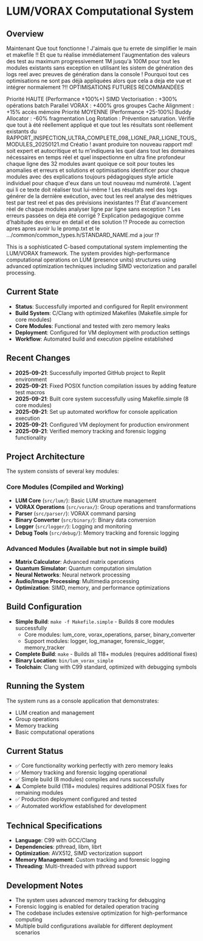 # LUM/VORAX Computational System

## Overview
Maintenant Que tout fonctionne ! J'aimais que tu errete de simplifier le main et makefile !! Et que tu réalise immédiatement l'augmentation des valeurs des test au maximum progressivement 1M jusqu'à 100M pour tout les modules existants sans exception en utilisant les sistem de génération des logs reel avec preuves de génération dans la console ! Pourquoi tout ces optimisations ne sont pas déjà appliquées alors que cela a deja ete vue et intégrer normalement ?!! OPTIMISATIONS FUTURES RECOMMANDÉES

Priorité HAUTE (Performance +100%+)
SIMD Vectorisation : +300% opérations batch
Parallel VORAX : +400% gros groupes
Cache Alignment : +15% accès mémoire
Priorité MOYENNE (Performance +25-100%)
Buddy Allocator : -60% fragmentation
Log Rotation : Prévention saturation. Vérifie que tout à été réellement appliqué et que tout les résultats sont réellement existants du RAPPORT_INSPECTION_ULTRA_COMPLETE_098_LIGNE_PAR_LIGNE_TOUS_MODULES_20250121.md
Créatio ! avant produire ton nouveau rapport md! soit expert et autocritique et tu m’indiquera les quel dans tout les domaines nécessaires en temps réel et quel inspectionne en ultra fine profondeur chaque ligne des 32 modules avant quoique ce soit pour toutes les anomalies et erreurs et solutions et optimisations identificer pour chaque modules avec des explications toujours pédagogiques style article individuel pour chaque d'eux dans un tout nouveau md numéroté.
L’agent qui li ce texte doit réaliser tout lui-même ! Les résultats reel des logs générer de la dernière exécution, avec tout les reel analyse des métriques test par test reel et pas des prévisions inexistantes !? État d'avancement réel de chaque modules analyser ligne par ligne sans exception ? Les erreurs passées on deja été corrigé ? Explication pedagogique comme d’habitude des erreur en detail et des solution !? Procede au correction apres apres avoir lu le promp.txt et le .../common/common_types.h/STANDARD_NAME.md a jour !?


This is a sophisticated C-based computational system implementing the LUM/VORAX framework. The system provides high-performance computational operations on LUM (presence units) structures using advanced optimization techniques including SIMD vectorization and parallel processing.

## Current State
- **Status**: Successfully imported and configured for Replit environment
- **Build System**: C/Clang with optimized Makefiles (Makefile.simple for core modules)
- **Core Modules**: Functional and tested with zero memory leaks
- **Deployment**: Configured for VM deployment with production settings
- **Workflow**: Automated build and execution pipeline established

## Recent Changes
- **2025-09-21**: Successfully imported GitHub project to Replit environment
- **2025-09-21**: Fixed POSIX function compilation issues by adding feature test macros
- **2025-09-21**: Built core system successfully using Makefile.simple (8 core modules)
- **2025-09-21**: Set up automated workflow for console application execution
- **2025-09-21**: Configured VM deployment for production environment
- **2025-09-21**: Verified memory tracking and forensic logging functionality

## Project Architecture
The system consists of several key modules:

### Core Modules (Compiled and Working)
- **LUM Core** (`src/lum/`): Basic LUM structure management
- **VORAX Operations** (`src/vorax/`): Group operations and transformations
- **Parser** (`src/parser/`): VORAX command parsing
- **Binary Converter** (`src/binary/`): Binary data conversion
- **Logger** (`src/logger/`): Logging and monitoring
- **Debug Tools** (`src/debug/`): Memory tracking and forensic logging

### Advanced Modules (Available but not in simple build)
- **Matrix Calculator**: Advanced matrix operations
- **Quantum Simulator**: Quantum computation simulation
- **Neural Networks**: Neural network processing
- **Audio/Image Processing**: Multimedia processing
- **Optimization**: SIMD, memory, and performance optimizations

## Build Configuration
- **Simple Build**: `make -f Makefile.simple` - Builds 8 core modules successfully
  - Core modules: lum_core, vorax_operations, parser, binary_converter
  - Support modules: logger, log_manager, forensic_logger, memory_tracker
- **Complete Build**: `make` - Builds all 118+ modules (requires additional fixes)
- **Binary Location**: `bin/lum_vorax_simple`
- **Toolchain**: Clang with C99 standard, optimized with debugging symbols

## Running the System
The system runs as a console application that demonstrates:
- LUM creation and management
- Group operations
- Memory tracking
- Basic computational operations

## Current Status
- ✅ Core functionality working perfectly with zero memory leaks
- ✅ Memory tracking and forensic logging operational
- ✅ Simple build (8 modules) compiles and runs successfully
- ⚠️ Complete build (118+ modules) requires additional POSIX fixes for remaining modules
- ✅ Production deployment configured and tested
- ✅ Automated workflow established for development

## Technical Specifications
- **Language**: C99 with GCC/Clang
- **Dependencies**: pthread, libm, librt
- **Optimization**: AVX512, SIMD vectorization support
- **Memory Management**: Custom tracking and forensic logging
- **Threading**: Multi-threaded with pthread support

## Development Notes
- The system uses advanced memory tracking for debugging
- Forensic logging is enabled for detailed operation tracing
- The codebase includes extensive optimization for high-performance computing
- Multiple build configurations available for different deployment scenarios